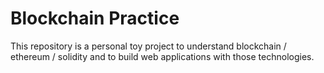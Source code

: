 # Blockchain Practice

This repository is a personal toy project to understand blockchain / ethereum / solidity and to build web applications with those technologies.
